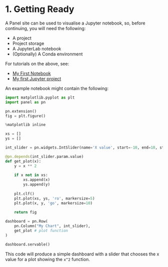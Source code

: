 # 1. Getting Ready

A Panel site can be used to visualise a Jupyter notebook, so, before continuing, you will need the following:

* A project
* Project storage
* A JupyterLab notebook
* (Optionally) A Conda environment

For tutorials on the above, see:

* [My First Notebook](../my-first-notebook/)
* [My first Jupyter project](../getting-started-jupyter/)

An example notebook might contain the following:

```python
import matplotlib.pyplot as plt
import panel as pn

pn.extension()
fig = plt.figure()

%matplotlib inline

xs = []
ys = []

int_slider = pn.widgets.IntSlider(name='X value', start=-10, end=10, step=1, value=3)

@pn.depends(int_slider.param.value)
def get_plot(x):
    y = x ** 2
    
    if x not in xs:
        xs.append(x)
        ys.append(y)
    
    plt.clf()
    plt.plot(xs, ys, 'ro', markersize=5) 
    plt.plot(x, y, 'go', markersize=10)
    
    return fig

dashboard = pn.Row(
    pn.Column("My Chart", int_slider),
    get_plot # plot function
)

dashboard.servable()
```

This code will produce a simple dashboard with a slider that chooses the x value
for a plot showing the `x^2` function.
